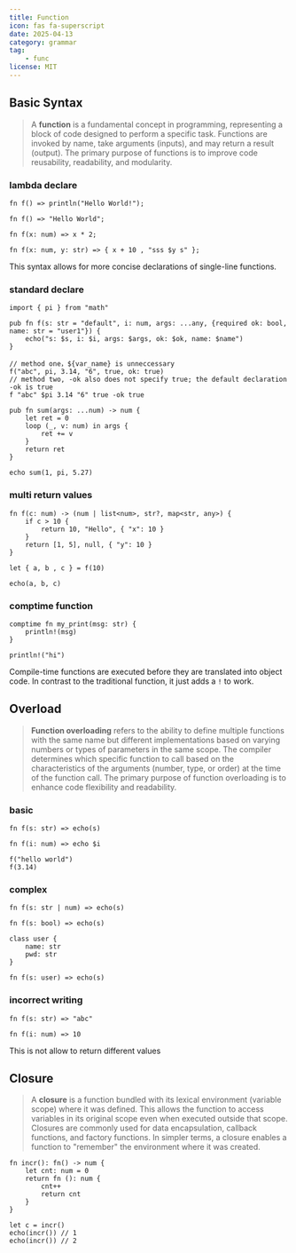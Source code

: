 ```yaml
---
title: Function
icon: fas fa-superscript
date: 2025-04-13
category: grammar
tag: 
    - func
license: MIT
---
```


## Basic Syntax
>A **function** is a fundamental concept in programming, representing a block of code designed to perform a specific task. Functions are invoked by name, take arguments (inputs), and may return a result (output). The primary purpose of functions is to improve code reusability, readability, and modularity.

### lambda declare
```hulo
fn f() => println("Hello World!");

fn f() => "Hello World";

fn f(x: num) => x * 2;

fn f(x: num, y: str) => { x + 10 , "sss $y s" };
```
This syntax allows for more concise declarations of single-line functions.

### standard declare
```hulo
import { pi } from "math"

pub fn f(s: str = "default", i: num, args: ...any, {required ok: bool, name: str = "user1"}) {
    echo("s: $s, i: $i, args: $args, ok: $ok, name: $name")
}

// method one，${var_name} is unneccessary
f("abc", pi, 3.14, "6", true, ok: true)
// method two, -ok also does not specify true; the default declaration -ok is true
f "abc" $pi 3.14 "6" true -ok true

pub fn sum(args: ...num) -> num {
    let ret = 0
    loop (_, v: num) in args {
        ret += v
    }
    return ret
}

echo sum(1, pi, 5.27)
```

### multi return values
```hulo
fn f(c: num) -> (num | list<num>, str?, map<str, any>) {
    if c > 10 {
        return 10, "Hello", { "x": 10 }
    }
    return [1, 5], null, { "y": 10 }
}

let { a, b , c } = f(10)

echo(a, b, c)
```

### comptime function
```hulo
comptime fn my_print(msg: str) {
    println!(msg)
}

println!("hi")
```
Compile-time functions are executed before they are translated into object code. In contrast to the traditional function, it just adds a `!` to work.


## Overload
>**Function overloading** refers to the ability to define multiple functions with the same name but different implementations based on varying numbers or types of parameters in the same scope. The compiler determines which specific function to call based on the characteristics of the arguments (number, type, or order) at the time of the function call. The primary purpose of function overloading is to enhance code flexibility and readability.

### basic
```hulo
fn f(s: str) => echo(s)

fn f(i: num) => echo $i

f("hello world")
f(3.14)
```

### complex
```hulo
fn f(s: str | num) => echo(s)

fn f(s: bool) => echo(s)

class user {
    name: str
    pwd: str
}

fn f(s: user) => echo(s)
```

### incorrect writing
```hulo
fn f(s: str) => "abc"

fn f(i: num) => 10
```
This is not allow to return different values

## Closure
>A **closure** is a function bundled with its lexical environment (variable scope) where it was defined. This allows the function to access variables in its original scope even when executed outside that scope. Closures are commonly used for data encapsulation, callback functions, and factory functions.
>In simpler terms, a closure enables a function to "remember" the environment where it was created.

```hulo
fn incr(): fn() -> num {
    let cnt: num = 0
    return fn (): num {
        cnt++
        return cnt
    }
}

let c = incr()
echo(incr()) // 1
echo(incr()) // 2
```